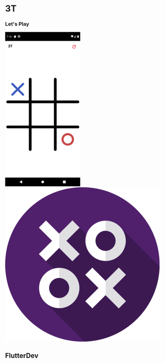# 3T

### Let's Play

<img src = "ss.png" height="500rem" /> <img src = "tictactoe.png" height="500rem" /> 

## FlutterDev
